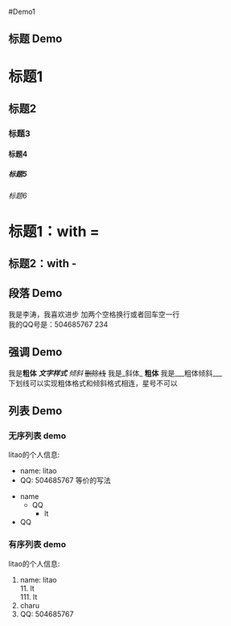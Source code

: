 #Demo1

## 标题 Demo

# 标题1
## 标题2
### 标题3
#### 标题4
##### 标题5
###### 标题6

标题1：with =
===
标题2：with -
---

## 段落 Demo

我是李涛，我喜欢进步  加两个空格换行或者回车空一行  
    我的QQ号是：504685767
    234
## 强调 Demo

我是**粗体** ***文字样式*** *倾斜*
~~删除线~~
我是_斜体_ __粗体__ 我是___粗体倾斜___  
下划线可以实现粗体格式和倾斜格式相连，星号不可以
## 列表 Demo

### 无序列表 demo
litao的个人信息:
* name: litao
* QQ: 504685767
等价的写法
- name
  - QQ
    - lt
- QQ
### 有序列表 demo
litao的个人信息:
1. name: litao  
    11. lt  
        111. lt  
3. charu
2. QQ: 504685767

